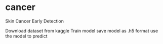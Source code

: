 # cancer
Skin Cancer Early Detection

Download dataset from kaggle
Train model
save model as .h5 format
use the model to predict
